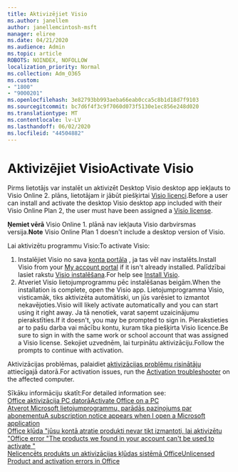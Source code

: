 ```yaml
---
title: Aktivizējiet Visio
ms.author: janellem
author: janellemcintosh-msft
manager: eliree
ms.date: 04/21/2020
ms.audience: Admin
ms.topic: article
ROBOTS: NOINDEX, NOFOLLOW
localization_priority: Normal
ms.collection: Adm_O365
ms.custom:
- "1800"
- "9000201"
ms.openlocfilehash: 3e82793bb993aeba66eab0cca5c8b1d18d7f9103
ms.sourcegitcommit: bc7d6f4f3c9f7060d073f5130e1ec856e248d020
ms.translationtype: MT
ms.contentlocale: lv-LV
ms.lasthandoff: 06/02/2020
ms.locfileid: "44504882"
---
```

# <a name="activate-visio"></a><span data-ttu-id="fe387-102">Aktivizējiet Visio</span><span class="sxs-lookup"><span data-stu-id="fe387-102">Activate Visio</span></span>

<span data-ttu-id="fe387-103">Pirms lietotājs var instalēt un aktivizēt Desktop Visio desktop app iekļauts to Visio Online 2. plāns, lietotājam ir jābūt piešķirtai [Visio licenci](https://docs.microsoft.com/microsoft-365/admin/add-users/add-users).</span><span class="sxs-lookup"><span data-stu-id="fe387-103">Before a user can install and activate the desktop Visio desktop app included with their Visio Online Plan 2, the user must have been assigned a [Visio license](https://docs.microsoft.com/microsoft-365/admin/add-users/add-users).</span></span>

<span data-ttu-id="fe387-104">**Ņemiet vērā** Visio Online 1. plānā nav iekļauta Visio darbvirsmas versija.</span><span class="sxs-lookup"><span data-stu-id="fe387-104">**Note** Visio Online Plan 1 doesn't include a desktop version of Visio.</span></span>

<span data-ttu-id="fe387-105">Lai aktivizētu programmu Visio:</span><span class="sxs-lookup"><span data-stu-id="fe387-105">To activate Visio:</span></span>

1. <span data-ttu-id="fe387-106">Instalējiet Visio no sava [konta portāla](https://portal.office.com/account#installs) , ja tas vēl nav instalēts.</span><span class="sxs-lookup"><span data-stu-id="fe387-106">Install Visio from your [My account portal](https://portal.office.com/account#installs) if it isn't already installed.</span></span> <span data-ttu-id="fe387-107">Palīdzībai lasiet rakstu [Visio instalēšana](https://support.office.com/article/f98f21e3-aa02-4827-9167-ddab5b025710?wt.mc_id=OfficeAdm_ClientDIA_Alchemy1800).</span><span class="sxs-lookup"><span data-stu-id="fe387-107">For help see [Install Visio](https://support.office.com/article/f98f21e3-aa02-4827-9167-ddab5b025710?wt.mc_id=OfficeAdm_ClientDIA_Alchemy1800).</span></span>
2. <span data-ttu-id="fe387-108">Atveriet Visio lietojumprogrammu pēc instalēšanas beigām.</span><span class="sxs-lookup"><span data-stu-id="fe387-108">When the installation is complete, open the Visio app.</span></span> <span data-ttu-id="fe387-109">Lietojumprogramma Visio, visticamāk, tiks aktivizēta automātiski, un jūs varēsiet to izmantot nekavējoties.</span><span class="sxs-lookup"><span data-stu-id="fe387-109">Visio will likely activate automatically and you can start using it right away.</span></span> <span data-ttu-id="fe387-110">Ja tā nenotiek, varat saņemt uzaicinājumu pierakstīties.</span><span class="sxs-lookup"><span data-stu-id="fe387-110">If it doesn't, you may be prompted to sign in.</span></span> <span data-ttu-id="fe387-111">Pierakstieties ar to pašu darba vai mācību kontu, kuram tika piešķirta Visio licence.</span><span class="sxs-lookup"><span data-stu-id="fe387-111">Be sure to sign in with the same work or school account that was assigned a Visio license.</span></span> <span data-ttu-id="fe387-112">Sekojiet uzvednēm, lai turpinātu aktivizāciju.</span><span class="sxs-lookup"><span data-stu-id="fe387-112">Follow the prompts to continue with activation.</span></span> 

<span data-ttu-id="fe387-113">Aktivizācijas problēmas, palaidiet [aktivizācijas problēmu risinātāju](https://aka.ms/SARA-OfficeActivation-Alchemy) attiecīgajā datorā.</span><span class="sxs-lookup"><span data-stu-id="fe387-113">For activation issues, run the [Activation troubleshooter](https://aka.ms/SARA-OfficeActivation-Alchemy) on the affected computer.</span></span>

<span data-ttu-id="fe387-114">Sīkāku informāciju skatīt:</span><span class="sxs-lookup"><span data-stu-id="fe387-114">For detailed information see:</span></span><br>
[<span data-ttu-id="fe387-115">Office aktivizācija PC datorā</span><span class="sxs-lookup"><span data-stu-id="fe387-115">Activate Office on a PC</span></span>](https://support.office.com/article/5bd38f38-db92-448b-a982-ad170b1e187e?wt.mc_id=OfficeAdm_ClientDIA_Alchemy1800)<br>
[<span data-ttu-id="fe387-116">Atverot Microsoft lietojumprogrammu, parādās paziņojums par abonementu</span><span class="sxs-lookup"><span data-stu-id="fe387-116">A subscription notice appears when I open a Microsoft application</span></span>](https://support.office.com/article/4cabe32c-f594-4c0e-9191-3d3ade10cceb?wt.mc_id=OfficeAdm_ClientDIA_Alchemy1800)<br>
[<span data-ttu-id="fe387-117">Office kļūda "jūsu kontā atratie produkti nevar tikt izmantoti, lai aktivizētu <app> "</span><span class="sxs-lookup"><span data-stu-id="fe387-117">Office error "The products we found in your account can't be used to activate <app>"</span></span>](https://support.office.com/article/c9f9a0b3-5aae-4131-8077-21e6a59f141e?wt.mc_id=OfficeAdm_ClientDIA_Alchemy1800)<br>
[<span data-ttu-id="fe387-118">Nelicencēts produkts un aktivizācijas kļūdas sistēmā Office</span><span class="sxs-lookup"><span data-stu-id="fe387-118">Unlicensed Product and activation errors in Office</span></span>](https://support.office.com/article/0d23d3c0-c19c-4b2f-9845-5344fedc4380?wt.mc_id=OfficeAdm_ClientDIA_Alchemy1800)